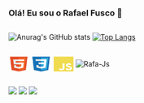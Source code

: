 ### Olá! Eu sou o Rafael Fusco 👋
##
  ![Anurag's GitHub stats](https://github-readme-stats.vercel.app/api?username=RafaelFusco&show_icons=true&theme=dark&hide_title=true&line_height=21px)
  [![Top Langs](https://github-readme-stats.vercel.app/api/top-langs/?username=RafaelFusco&layout=compact&theme=dark&card_width=240)](https://github.com/RafaelFusco/github-readme-stats)

##

<div>
  <img align="center" alt="Rafa-HTML" height="30" width="40" src="https://raw.githubusercontent.com/devicons/devicon/master/icons/html5/html5-original.svg">
  <img align="center" alt="Rafa-CSS" height="30" width="40" src="https://raw.githubusercontent.com/devicons/devicon/master/icons/css3/css3-original.svg">
  <img align="center" alt="Rafa-Js" height="30" width="40" src="https://raw.githubusercontent.com/devicons/devicon/master/icons/javascript/javascript-plain.svg">
  <img align="center" alt="Rafa-Js" height="30" width="40" src="https://cdn.jsdelivr.net/gh/devicons/devicon/icons/sass/sass-original.svg">
</div>

##

<div> 
  <a href="https://www.instagram.com/rafaelmf77" target="_blank"><img src="https://img.shields.io/badge/-Instagram-%23E4405F?style=for-the-badge&logo=instagram&logoColor=white" target="_blank"></a>
    <a href="https://www.linkedin.com/in/rafael-fusco-594a30224/" target="_blank"><img src="https://img.shields.io/badge/-LinkedIn-%230077B5?style=for-the-badge&logo=linkedin&logoColor=white" target="_blank"></a>  
  <a href = "mailto:rafaelfusco2000@gmail.com"><img src="https://img.shields.io/badge/-Gmail-%23333?style=for-the-badge&logo=gmail&logoColor=white" target="_blank"></a>
</div>

